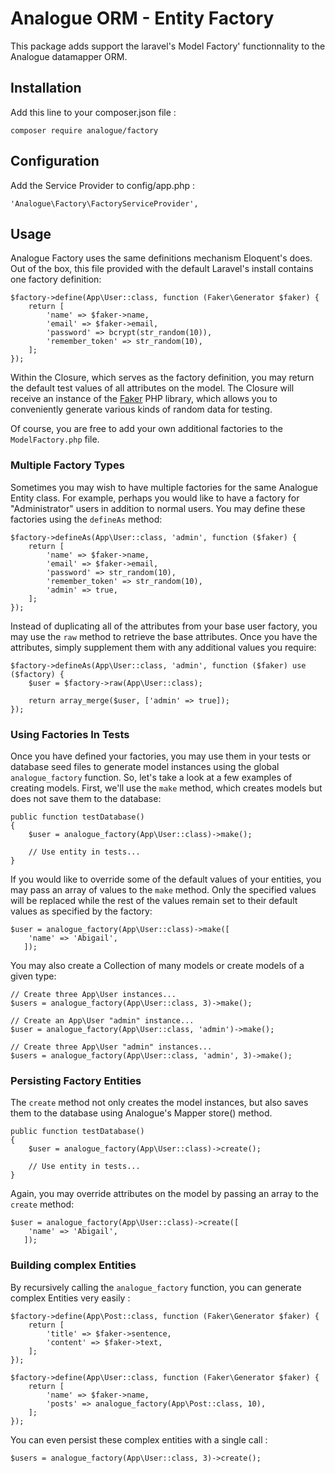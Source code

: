 # Analogue ORM - Entity Factory

This package adds support the laravel's Model Factory' functionnality to the Analogue datamapper ORM. 

## Installation

Add this line to your composer.json file : 

```
composer require analogue/factory
```

## Configuration

Add the Service Provider to config/app.php :

```
'Analogue\Factory\FactoryServiceProvider',
```

## Usage

Analogue Factory uses the same definitions mechanism Eloquent's does. Out of the box, this file provided with the default Laravel's install contains one factory definition:

    $factory->define(App\User::class, function (Faker\Generator $faker) {
        return [
            'name' => $faker->name,
            'email' => $faker->email,
            'password' => bcrypt(str_random(10)),
            'remember_token' => str_random(10),
        ];
    });

Within the Closure, which serves as the factory definition, you may return the default test values of all attributes on the model. The Closure will receive an instance of the [Faker](https://github.com/fzaninotto/Faker) PHP library, which allows you to conveniently generate various kinds of random data for testing.

Of course, you are free to add your own additional factories to the `ModelFactory.php` file.

### Multiple Factory Types

Sometimes you may wish to have multiple factories for the same Analogue Entity class. For example, perhaps you would like to have a factory for "Administrator" users in addition to normal users. You may define these factories using the `defineAs` method:

    $factory->defineAs(App\User::class, 'admin', function ($faker) {
        return [
            'name' => $faker->name,
            'email' => $faker->email,
            'password' => str_random(10),
            'remember_token' => str_random(10),
            'admin' => true,
        ];
    });

Instead of duplicating all of the attributes from your base user factory, you may use the `raw` method to retrieve the base attributes. Once you have the attributes, simply supplement them with any additional values you require:

    $factory->defineAs(App\User::class, 'admin', function ($faker) use ($factory) {
        $user = $factory->raw(App\User::class);

        return array_merge($user, ['admin' => true]);
    });

### Using Factories In Tests

Once you have defined your factories, you may use them in your tests or database seed files to generate model instances using the global `analogue_factory` function. So, let's take a look at a few examples of creating models. First, we'll use the `make` method, which creates models but does not save them to the database:

    public function testDatabase()
    {
        $user = analogue_factory(App\User::class)->make();

        // Use entity in tests...
    }

If you would like to override some of the default values of your entities, you may pass an array of values to the `make` method. Only the specified values will be replaced while the rest of the values remain set to their default values as specified by the factory:

    $user = analogue_factory(App\User::class)->make([
        'name' => 'Abigail',
       ]);

You may also create a Collection of many models or create models of a given type:

    // Create three App\User instances...
    $users = analogue_factory(App\User::class, 3)->make();

    // Create an App\User "admin" instance...
    $user = analogue_factory(App\User::class, 'admin')->make();

    // Create three App\User "admin" instances...
    $users = analogue_factory(App\User::class, 'admin', 3)->make();

### Persisting Factory Entities

The `create` method not only creates the model instances, but also saves them to the database using Analogue's Mapper store() method.

    public function testDatabase()
    {
        $user = analogue_factory(App\User::class)->create();

        // Use entity in tests...
    }

Again, you may override attributes on the model by passing an array to the `create` method:

    $user = analogue_factory(App\User::class)->create([
        'name' => 'Abigail',
       ]);

### Building complex Entities

By recursively calling the `analogue_factory` function, you can generate complex Entities very easily :

    $factory->define(App\Post::class, function (Faker\Generator $faker) {
        return [
            'title' => $faker->sentence,
            'content' => $faker->text,
        ];
    });

    $factory->define(App\User::class, function (Faker\Generator $faker) {
        return [
            'name' => $faker->name,
            'posts' => analogue_factory(App\Post::class, 10),
        ];
    });


You can even persist these complex entities with a single call :

    $users = analogue_factory(App\User::class, 3)->create();


               

